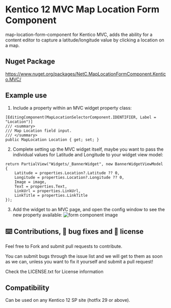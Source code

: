 # Kentico 12 MVC Map Location Form Component
map-location-form-component for Kentico MVC, adds the ability for a content editor to capture a latitude/longitude value by clicking a location on a map.

## Nuget Package
https://www.nuget.org/packages/NetC.MapLocationFormComponent.Kentico.MVC/

## Example use
1. Include a property within an MVC widget property class:
```
[EditingComponent(MapLocationSelectorComponent.IDENTIFIER, Label = "Location")]
/// <summary>
/// Map Location field input.
/// </summary>
public MapLocation Location { get; set; }
```

2. Complete setting up the MVC widget itself, maybe you want to pass the individual values for Latitude and Longitude to your widget view model:
```
return PartialView("Widgets/_BannerWidget", new BannerWidgetViewModel
{
	Latitude = properties.Location?.Latitude ?? 0,
	Longitude = properties.Location?.Longitude ?? 0,
	Image = image,
	Text = properties.Text,
	LinkUrl = properties.LinkUrl,
	LinkTitle = properties.LinkTitle
});
```

3. Add the widget to an MVC page, and open the config window to see the new property available:
![form component image](https://github.com/liamgold/map-location-form-component/blob/master/img/FormComponent.PNG?raw=true)

## ⌨️ Contributions, 🐛 bug fixes and 📜 license
Feel free to Fork and submit pull requests to contribute.

You can submit bugs through the issue list and we will get to them as soon as we can, unless you want to fix it yourself and submit a pull request!

Check the LICENSE.txt for License information

## Compatibility
Can be used on any Kentico 12 SP site (hotfix 29 or above).
